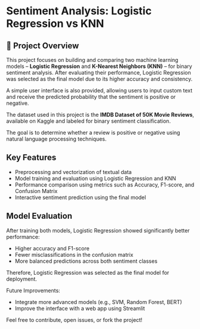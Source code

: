 # Sentiment Analysis: Logistic Regression vs KNN

## 📌 Project Overview

This project focuses on building and comparing two machine learning models – **Logistic Regression** and **K-Nearest Neighbors (KNN)** – for binary sentiment analysis. After evaluating their performance, Logistic Regression was selected as the final model due to its higher accuracy and consistency.

A simple user interface is also provided, allowing users to input custom text and receive the predicted probability that the sentiment is positive or negative.

The dataset used in this project is the **IMDB Dataset of 50K Movie Reviews**, available on Kaggle and labeled for binary sentiment classification.

The goal is to determine whether a review is positive or negative using natural language processing techniques.

##  Key Features

- Preprocessing and vectorization of textual data
- Model training and evaluation using Logistic Regression and KNN
- Performance comparison using metrics such as Accuracy, F1-score, and Confusion Matrix
- Interactive sentiment prediction using the final model

## Model Evaluation

After training both models, Logistic Regression showed significantly better performance:
- Higher accuracy and F1-score
- Fewer misclassifications in the confusion matrix
- More balanced predictions across both sentiment classes

Therefore, Logistic Regression was selected as the final model for deployment.


Future Improvements:
- Integrate more advanced models (e.g., SVM, Random Forest, BERT)
- Improve the interface with a web app using Streamlit
  

Feel free to contribute, open issues, or fork the project!

